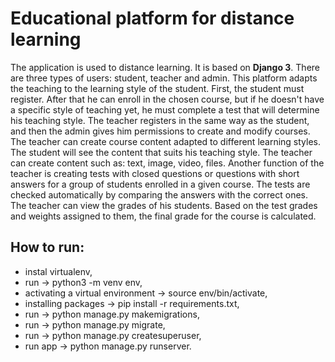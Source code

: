 # Educational platform for distance learning

The application is used to distance learning. It is based on **Django 3**. 
There are three types of users: student, teacher and admin. This platform adapts the teaching to the learning style of the student. First, the student must register.
After that he can enroll in the chosen course, but if he doesn't have a specific style of teaching yet, he must complete a test that will determine his teaching style.
The teacher registers in the same way as the student, and then the admin gives him permissions to create and modify courses. 
The teacher can create course content adapted to different learning styles. The student will see the content that suits his teaching style. 
The teacher can create content such as: text, image, video, files. 
Another function of the teacher is creating tests with closed questions or questions with short answers for a group of students enrolled in a given course.
The tests are checked automatically by comparing the answers with the correct ones. The teacher can view the grades of his students.
Based on the test grades and weights assigned to them, the final grade for the course is calculated.

## How to run:
- instal virtualenv,
- run -> python3 -m venv env,
- activating a virtual environment -> source env/bin/activate,
- installing packages -> pip install -r requirements.txt,
- run -> python manage.py makemigrations,
- run -> python manage.py migrate,
- run -> python manage.py createsuperuser,
- run app -> python manage.py runserver.


